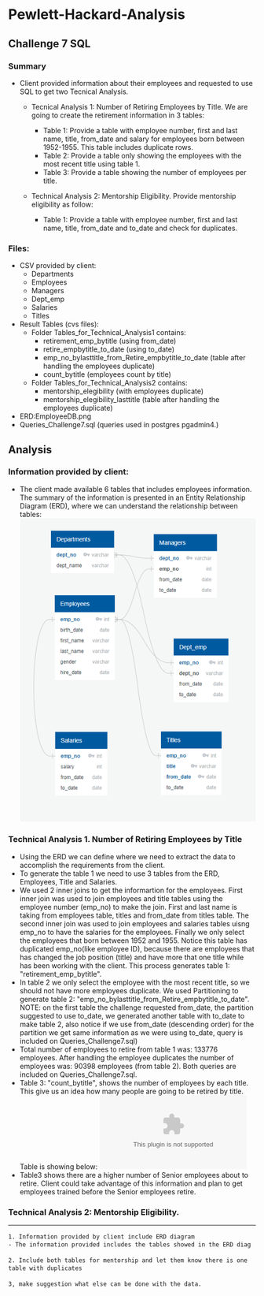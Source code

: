 # Pewlett-Hackard-Analysis
## Challenge 7 SQL

### Summary
- Client provided information about their employees and requested to use SQL to get two Tecnical Analysis.
  - Tecnical Analysis 1: Number of Retiring Employees by Title.  We are going to create the retirement information in 3 tables:
    - Table 1: Provide a table with employee number, first and last name, title, from_date and salary for employees born between 1952-1955.  This table includes duplicate rows.
    - Table 2: Provide a table only showing the employees with the most recent title using table 1.
    - Table 3: Provide a table showing the number of employees per title.
  
  - Technical Analysis 2: Mentorship Eligibility.  Provide mentorship eligibility as follow:
    - Table 1: Provide a table with employee number, first and last name, title, from_date and to_date and check for duplicates.

### Files:
- CSV provided by client:
  - Departments
  - Employees
  - Managers
  - Dept_emp
  - Salaries
  - Titles
- Result Tables (cvs files):
  - Folder Tables_for_Technical_Analysis1 contains:
    - retirement_emp_bytitle (using from_date)
    - retire_empbytitle_to_date (using to_date)
    - emp_no_bylasttitle_from_Retire_empbytitle_to_date (table after handling the employees duplicate)
    - count_bytitle (employees count by title)
  - Folder Tables_for_Technical_Analysis2 contains:
    - mentorship_elegibility (with employees duplicate)
    - mentorship_elegibility_lasttitle (table after handling the employees duplicate)
- ERD:EmployeeDB.png
- Queries_Challenge7.sql (queries used in postgres pgadmin4.)

## Analysis
### Information provided by client:
  - The client made available 6 tables that includes employees information.  The summary of the information is presented in an Entity Relationship Diagram (ERD), where we can understand the relationship between tables:
  ![EmployeeDB](https://github.com/DahianaMC/Pewlett-Hackard-Analysis/blob/master/EmployeeDB.png)
  
### Technical Analysis 1.  Number of Retiring Employees by Title
  - Using the ERD we can define where we need to extract the data to accomplish the requirements from the client.
  - To generate the table 1 we need to use 3 tables from the ERD, Employees, Title and Salaries.
  - We used 2 inner joins to get the informartion for the employees. First inner join was used to join employees and title tables using the employee number (emp_no) to make the join.  First and last name is taking from employees table, titles and from_date from titles table.  The second inner join was used to join employees and salaries tables uisng emp_no to have the salaries for the employees.  Finally we only select the employees that born between 1952 and 1955.  Notice this table has duplicated emp_no(like employee ID), because there are employees that has changed the job position (title) and have more that one title while has been working with the client.  This process generates table 1: "retirement_emp_bytitle". 
  - In table 2 we only select the employee with the most recent title, so we should not have more employees duplicate.  We used Partitioning to generate table 2: "emp_no_bylasttitle_from_Retire_empbytitle_to_date".  NOTE: on the first table the challenge requested from_date, the partition suggested to use to_date, we generated another table with to_date to make table 2, also notice if we use from_date (descending order) for the partition we get same information as we were using to_date, query is included on Queries_Challenge7.sql)
  - Total number of employees to retire from table 1 was: 133776 employees.  After handling the employee duplicates the number of employees was: 90398 employees (from table 2).  Both queries are included on Queries_Challenge7.sql.
  - Table 3: "count_bytitle", shows the number of employees by each title.  This give us an idea how many people are going to be retired by title.  Table is showing below:
  ![count_bytitle.csv](https://github.com/DahianaMC/Pewlett-Hackard-Analysis/blob/master/Tables_for_Technical_Analysis1/count_bytitle.csv)
  - Table3 shows there are a higher number of Senior employees about to retire.  Client could take advantage of this information and plan to get employees trained before the Senior employees retire.
  
### Technical Analysis 2: Mentorship Eligibility.
  
_____________________________ 
    1. Information provided by client include ERD diagram
    - The information provided includes the tables showed in the ERD diag
    
    2. Include both tables for mentorship and let them know there is one table with duplicates
    
    3, make suggestion what else can be done with the data.
